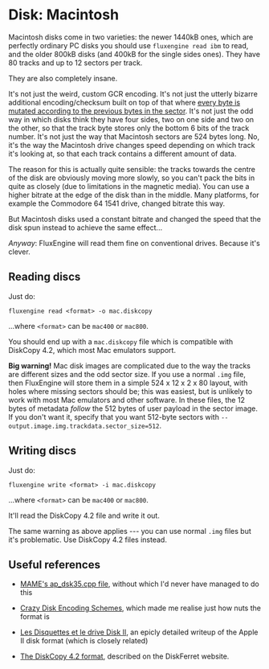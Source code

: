 Disk: Macintosh
===============

Macintosh disks come in two varieties: the newer 1440kB ones, which are
perfectly ordinary PC disks you should use `fluxengine read ibm` to read, and
the older 800kB disks (and 400kB for the single sides ones). They have 80
tracks and up to 12 sectors per track.

They are also completely insane.

It's not just the weird, custom GCR encoding. It's not just the utterly
bizarre additional encoding/checksum built on top of that where [every byte
is mutated according to the previous bytes in the
sector](https://www.bigmessowires.com/2011/10/02/crazy-disk-encoding-schemes/).
It's not just the odd way in which disks think they have four sides, two on
one side and two on the other, so that the track byte stores only the bottom
6 bits of the track number. It's not just the way that Macintosh sectors are
524 bytes long. No, it's the way the Macintosh drive changes speed depending
on which track it's looking at, so that each track contains a different
amount of data.

The reason for this is actually quite sensible: the tracks towards the centre
of the disk are obviously moving more slowly, so you can't pack the bits in
quite as closely (due to limitations in the magnetic media). You can use a
higher bitrate at the edge of the disk than in the middle. Many platforms,
for example the Commodore 64 1541 drive, changed bitrate this way.

But Macintosh disks used a constant bitrate and changed the speed that the
disk spun instead to achieve the same effect...

_Anyway_: FluxEngine will read them fine on conventional drives.
Because it's clever.

Reading discs
-------------

Just do:

```
fluxengine read <format> -o mac.diskcopy
```

...where `<format>` can be `mac400` or `mac800`.

You should end up with a `mac.diskcopy` file which is compatible with DiskCopy
4.2, which most Mac emulators support.

**Big warning!** Mac disk images are complicated due to the way the tracks are
different sizes and the odd sector size. If you use a normal `.img` file, then
FluxEngine will store them in a simple 524 x 12 x 2 x 80 layout, with holes
where missing sectors should be; this was easiest, but is unlikely to work with
most Mac emulators and other software. In these files, the 12 bytes of metadata
_follow_ the 512 bytes of user payload in the sector image. If you don't want
it, specify that you want 512-byte sectors with
`--output.image.img.trackdata.sector_size=512`.

Writing discs
-------------

Just do:

```
fluxengine write <format> -i mac.diskcopy
```

...where `<format>` can be `mac400` or `mac800`.

It'll read the DiskCopy 4.2 file and write it out.

The same warning as above applies --- you can use normal `.img` files but it's
problematic. Use DiskCopy 4.2 files instead.

Useful references
-----------------

  - [MAME's ap_dsk35.cpp file](https://github.com/mamedev/mame/blob/4263a71e64377db11392c458b580c5ae83556bc7/src/lib/formats/ap_dsk35.cpp),
    without which I'd never have managed to do this

  - [Crazy Disk Encoding
    Schemes](https://www.bigmessowires.com/2011/10/02/crazy-disk-encoding-schemes/), which made
    me realise just how nuts the format is

  - [Les Disquettes et le drive Disk II](http://www.hackzapple.com/DISKII/DISKIITECH.HTM), an
    epicly detailed writeup of the Apple II disk format (which is closely related)

  - [The DiskCopy 4.2
	format](https://www.discferret.com/wiki/Apple_DiskCopy_4.2), described on
	the DiskFerret website.
